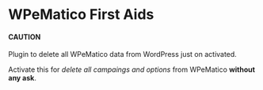 # WPeMatico First Aids

#### CAUTION
Plugin to delete all WPeMatico data from WordPress just on activated.

Activate this for *delete all campaings and options* from WPeMatico <b>without any ask</b>.
